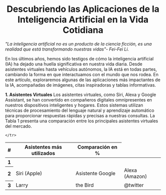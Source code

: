 <h1 align="center">Descubriendo las Aplicaciones de la Inteligencia Artificial en la Vida Cotidiana</h1>

*"La inteligencia artificial no es un producto de la ciencia ficción, es una realidad que está transformando nuestras vidas"- Fei-Fei Li.* 

En los últimos años, hemos sido testigos de cómo la inteligencia artificial (IA) ha dejado una huella significativa en nuestra vida diaria. Desde asistentes virtuales hasta vehículos autónomos, la IA está en todas partes, cambiando la forma en que interactuamos con el mundo que nos rodea. En este artículo, exploraremos algunas de las aplicaciones más impactantes de la IA, acompañadas de imágenes, citas inspiradoras y tablas informativas.

 **1. Asistentes Virtuales**
Los asistentes virtuales, como Siri, Alexa y Google Assistant, se han convertido en compañeros digitales omnipresentes en nuestros dispositivos inteligentes y hogares. Estos sistemas utilizan técnicas de procesamiento del lenguaje natural y aprendizaje automático para proporcionar respuestas rápidas y precisas a nuestras consultas.
La Tabla 1 presenta una comparación entre los principales asistentes virtuales del mercado.


<table class="table">
  <thead>
    <tr>
      <th scope="col">#</th>
      <th scope="col">Asistentes más utilizados</th>
      <th scope="col">Comparación en %</th>
      
    </tr>
  </thead>
  <tbody>
    <tr>
      <th scope="row">1</th>
      <td></td>
      <td></td>
      <td></td>
    </tr>
    <tr>
      <th scope="row">2</th>
      <td>Siri (Apple)</td>
      <td>Asistente Google</td>
      <td>Alexa (Amazon)</td>
    </tr>
    <tr>
      <th scope="row">3</th>
      <td>Larry</td>
      <td>the Bird</td>
      <td>@twitter</td>
    </tr>
  </tbody>
</table>
